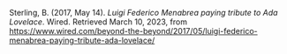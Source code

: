 
Sterling, B. (2017, May 14). _Luigi Federico Menabrea paying tribute to Ada Lovelace_. Wired. Retrieved March 10, 2023, from https://www.wired.com/beyond-the-beyond/2017/05/luigi-federico-menabrea-paying-tribute-ada-lovelace/
